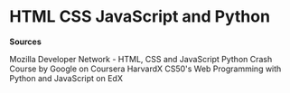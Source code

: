 # HTML CSS JavaScript and Python
 <b>Sources</b>
 
  Mozilla Developer Network - HTML, CSS and JavaScript
  Python Crash Course by Google on Coursera 
  HarvardX CS50's Web Programming with Python and JavaScript on EdX
